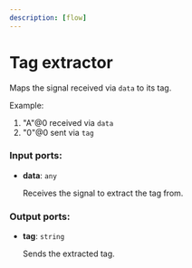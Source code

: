```yaml
---
description: [flow]
---
```


# Tag extractor

Maps the signal received via `data` to its tag.

Example:
1. "A"@0 received via `data`
2. "0"@0 sent via `tag`

### Input ports:

* __data__: `any`

    Receives the signal to extract the tag from.

### Output ports:

* __tag__: `string`

    Sends the extracted tag.

